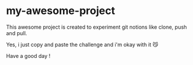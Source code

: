 # my-awesome-project

This awesome project is created to experiment git notions like clone, push and pull.  

Yes, i just copy and paste the challenge and i'm okay with it 😼

Have a good day !
